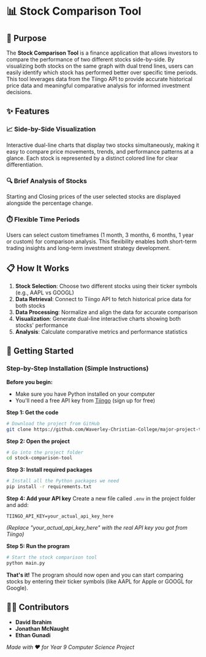 # 📊 Stock Comparison Tool

## 🎯 Purpose
The **Stock Comparison Tool** is a finance application that allows investors to compare the performance of two different stocks side-by-side. By visualizing both stocks on the same graph with dual trend lines, users can easily identify which stock has performed better over specific time periods. This tool leverages data from the Tiingo API to provide accurate historical price data and meaningful comparative analysis for informed investment decisions.

## ✨ Features

### 📈 Side-by-Side Visualization
Interactive dual-line charts that display two stocks simultaneously, making it easy to compare price movements, trends, and performance patterns at a glance. Each stock is represented by a distinct colored line for clear differentiation.

### 🔍 Brief Analysis of Stocks
Starting and Closing prices of the user selected stocks are displayed alongside the percentage change.

### ⏱️ Flexible Time Periods
Users can select custom timeframes (1 month, 3 months, 6 months, 1 year or custom) for comparison analysis. This flexibility enables both short-term trading insights and long-term investment strategy development.


## 📋 How It Works

1. **Stock Selection**: Choose two different stocks using their ticker symbols (e.g., AAPL vs GOOGL)
2. **Data Retrieval**: Connect to Tiingo API to fetch historical price data for both stocks
3. **Data Processing**: Normalize and align the data for accurate comparison
4. **Visualization**: Generate dual-line interactive charts showing both stocks' performance
5. **Analysis**: Calculate comparative metrics and performance statistics

## 🚀 Getting Started

### Step-by-Step Installation (Simple Instructions)

**Before you begin:**
- Make sure you have Python installed on your computer
- You'll need a free API key from [Tiingo](https://www.tiingo.com/) (sign up for free)

**Step 1: Get the code**
```bash
# Download the project from GitHub
git clone https://github.com/Waverley-Christian-College/major-project-the-betas/blob/main/tiingo.py
```

**Step 2: Open the project**
```bash
# Go into the project folder
cd stock-comparison-tool
```

**Step 3: Install required packages**
```bash
# Install all the Python packages we need
pip install -r requirements.txt
```

**Step 4: Add your API key**
Create a new file called `.env` in the project folder and add:
```
TIINGO_API_KEY=your_actual_api_key_here
```
*(Replace "your_actual_api_key_here" with the real API key you got from Tiingo)*

**Step 5: Run the program**
```bash
# Start the stock comparison tool
python main.py
```

**That's it!** The program should now open and you can start comparing stocks by entering their ticker symbols (like AAPL for Apple or GOOGL for Google).

## 👨‍💻 Contributors
* **David Ibrahim** 
* **Jonathan McNaught** 
* **Ethan Gunadi** 

*Made with ❤️ for Year 9 Computer Science Project*